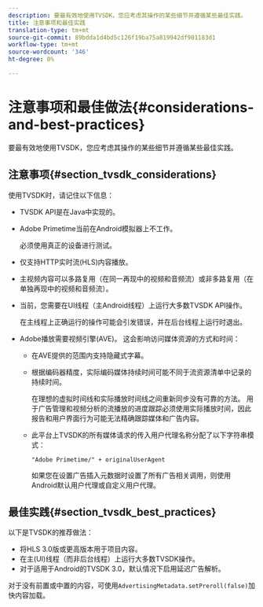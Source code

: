 ```yaml
---
description: 要最有效地使用TVSDK，您应考虑其操作的某些细节并遵循某些最佳实践。
title: 注意事项和最佳实践
translation-type: tm+mt
source-git-commit: 89bdda1d4bd5c126f19ba75a819942df901183d1
workflow-type: tm+mt
source-wordcount: '346'
ht-degree: 0%

---
```



# 注意事项和最佳做法{#considerations-and-best-practices}

要最有效地使用TVSDK，您应考虑其操作的某些细节并遵循某些最佳实践。

## 注意事项{#section_tvsdk_considerations}

使用TVSDK时，请记住以下信息：

* TVSDK API是在Java中实现的。
* Adobe Primetime当前在Android模拟器上不工作。

   必须使用真正的设备进行测试。
* 仅支持HTTP实时流(HLS)内容播放。
* 主视频内容可以多路复用（在同一再现中的视频和音频流）或非多路复用（在单独再现中的视频和音频流）。
* 当前，您需要在UI线程（主Android线程）上运行大多数TVSDK API操作。

   在主线程上正确运行的操作可能会引发错误，并在后台线程上运行时退出。
* Adobe播放需要视频引擎(AVE)。 这会影响访问媒体资源的方式和时间：

   * 在AVE提供的范围内支持隐藏式字幕。
   * 根据编码器精度，实际编码媒体持续时间可能不同于流资源清单中记录的持续时间。

      在理想的虚拟时间线和实际播放时间线之间重新同步没有可靠的方法。 用于广告管理和视频分析的流播放的进度跟踪必须使用实际播放时间，因此报告和用户界面行为可能无法精确跟踪媒体和广告内容。
   * 此平台上TVSDK的所有媒体请求的传入用户代理名称分配了以下字符串模式：

      ```
      "Adobe Primetime/" + originalUserAgent
      ```

      如果您在设置广告插入元数据时设置了所有广告相关调用，则使用Android默认用户代理或自定义用户代理。

## 最佳实践{#section_tvsdk_best_practices}

以下是TVSDK的推荐做法：

* 将HLS 3.0版或更高版本用于项目内容。
* 在主(UI)线程（而非后台线程）上运行大多数TVSDK操作。
* 对于适用于Android的TVSDK 3.0，默认情况下启用延迟广告解析。

对于没有前置或中置的内容，可使用`AdvertisingMetadata.setPreroll(false)`加快内容加载。